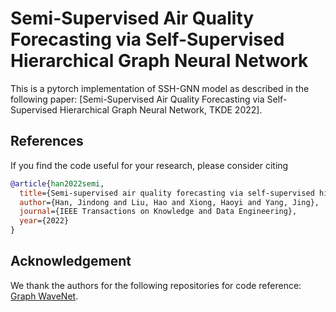 # Semi-Supervised Air Quality Forecasting via Self-Supervised Hierarchical Graph Neural Network

This is a pytorch implementation of SSH-GNN model as described in the following paper: 
[Semi-Supervised Air Quality Forecasting via Self-Supervised Hierarchical Graph Neural Network, TKDE 2022].

## References
If you find the code useful for your research, please consider citing
```bib
@article{han2022semi,
  title={Semi-supervised air quality forecasting via self-supervised hierarchical graph neural network},
  author={Han, Jindong and Liu, Hao and Xiong, Haoyi and Yang, Jing},
  journal={IEEE Transactions on Knowledge and Data Engineering},
  year={2022}
}
```

## Acknowledgement
We thank the authors for the following repositories for code reference:
[Graph WaveNet](https://github.com/nnzhan/Graph-WaveNet).
